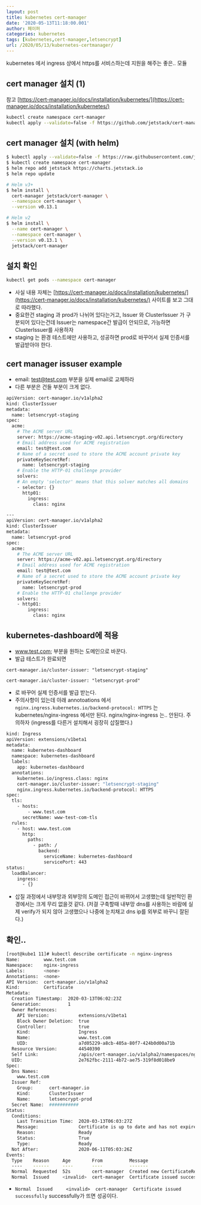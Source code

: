```yaml
---
layout: post
title: kubernetes cert-manager
date: '2020-05-13T11:18:00.001'
author: 페이퍼
categories: kubernetes
tags: [kubernetes,cert-manager,letsencrypt]
url: /2020/05/13/kubernetes-certmanager/
---
```

kubernetes 에서 ingress 상에서 https를 서비스하는데 지원을 해주는 좋은.. 모듈

## cert manager 설치 (1)

참고 [https://cert-manager.io/docs/installation/kubernetes/](https://cert-manager.io/docs/installation/kubernetes/) 

```bash
kubectl create namespace cert-manager
kubectl apply --validate=false -f https://github.com/jetstack/cert-manager/releases/download/v0.13.1/cert-manager.yaml

```

## cert manager 설치 (with helm)

```bash
$ kubectl apply --validate=false -f https://raw.githubusercontent.com/jetstack/cert-manager/v0.13.1/deploy/manifests/00-crds.yaml
$ kubectl create namespace cert-manager
$ helm repo add jetstack https://charts.jetstack.io
$ helm repo update

# Helm v3+
$ helm install \
  cert-manager jetstack/cert-manager \
  --namespace cert-manager \
  --version v0.13.1

# Helm v2
$ helm install \
  --name cert-manager \
  --namespace cert-manager \
  --version v0.13.1 \
  jetstack/cert-manager
```

## 설치 확인

```bash
kubectl get pods --namespace cert-manager
```

- 사실 내용 자체는  [https://cert-manager.io/docs/installation/kubernetes/](https://cert-manager.io/docs/installation/kubernetes/)  사이트를 보고 그대로 따라했다.
- 중요한건 staging 과 prod가 나뉘어 있다는거고, Issuer 와 ClusterIssuer 가 구분되어 있다는건데 Issuer는 namespace간 발급이 안되므로, 가능하면 ClusterIssuer를 사용하자
- staging 는 환경 테스트에만 사용하고, 성공하면 prod로 바꾸어서 실제 인증서를 발급받아야 한다.

## cert manager issuser example

- email: test@test.com 부분을 실제 email로 교체하라
- 다른 부분은 건들 부분이 크게 없다.

```bash
apiVersion: cert-manager.io/v1alpha2
kind: ClusterIssuer
metadata:
  name: letsencrypt-staging
spec:
  acme:
    # The ACME server URL
    server: https://acme-staging-v02.api.letsencrypt.org/directory
    # Email address used for ACME registration
    email: test@test.com
    # Name of a secret used to store the ACME account private key
    privateKeySecretRef:
      name: letsencrypt-staging
    # Enable the HTTP-01 challenge provider
    solvers:
    # An empty 'selector' means that this solver matches all domains
    - selector: {}
      http01:
        ingress:
          class: nginx

---
apiVersion: cert-manager.io/v1alpha2
kind: ClusterIssuer
metadata:
  name: letsencrypt-prod
spec:
  acme:
    # The ACME server URL
    server: https://acme-v02.api.letsencrypt.org/directory
    # Email address used for ACME registration
    email: test@test.com
    # Name of a secret used to store the ACME account private key
    privateKeySecretRef:
      name: letsencrypt-prod
    # Enable the HTTP-01 challenge provider
    solvers:
    - http01:
        ingress:
          class: nginx

```

## kubernetes-dashboard에 적용

- www.test.com; 부분을 원하는 도메인으로 바꾼다.
- 발급 테스트가 완료되면

`cert-manager.io/cluster-issuer: "letsencrypt-staging"` 

`cert-manager.io/cluster-issuer: "letsencrypt-prod"`

- 로 바꾸어 실제 인증서를 발급 받는다.
- 주의사항이 있는데 아래 annotoations 에서 `nginx.ingress.kubernetes.io/backend-protocol: HTTPS` 는 kubernetes/nginx-ingress 에서만 된다. nginx/nginx-ingress 는.. 안된다. 주의하자 (ingress를 다른거 설치해서 굉장히 삽질했다.)

```bash
kind: Ingress
apiVersion: extensions/v1beta1
metadata:
  name: kubernetes-dashboard
  namespace: kubernetes-dashboard
  labels:
    app: kubernetes-dashboard
  annotations:
    kubernetes.io/ingress.class: nginx
    cert-manager.io/cluster-issuer: "letsencrypt-staging"
    nginx.ingress.kubernetes.io/backend-protocol: HTTPS
spec:
  tls:
    - hosts:
        - www.test.com
      secretName: www-test-com-tls
  rules:
    - host: www.test.com
      http:
        paths:
          - path: /
            backend:
              serviceName: kubernetes-dashboard
              servicePort: 443
status:
  loadBalancer:
    ingress:
      - {}
```

- 삽질 과정에서 내부망과 외부망의 도메인 접근이 바뀌어서 고생했는데 일반적인 환경에서는 크게 무리 없을것 같다. (저걸 구축할때 내부망 dns를 사용하는 바람에 실제 verify가 되지 않아 고생했으나 나중에 눈치채고 dns ip를 외부로 바꾸니 잘된다.)

## 확인..

```bash
[root@kube1 11]# kubectl describe certificate -n nginx-ingress
Name:         www.test.com
Namespace:    nginx-ingress
Labels:       <none>
Annotations:  <none>
API Version:  cert-manager.io/v1alpha2
Kind:         Certificate
Metadata:
  Creation Timestamp:  2020-03-13T06:02:23Z
  Generation:          1
  Owner References:
    API Version:           extensions/v1beta1
    Block Owner Deletion:  true
    Controller:            true
    Kind:                  Ingress
    Name:                  www.test.com
    UID:                   a7d05229-a8cb-405a-80f7-424b0d00a71b
  Resource Version:        44540390
  Self Link:               /apis/cert-manager.io/v1alpha2/namespaces/nginx-ingress/certificates/$$$$$$$$$
  UID:                     2e762fbc-2111-4b72-ae75-319f8d018be9
Spec:
  Dns Names:
    www.test.com
  Issuer Ref:
    Group:      cert-manager.io
    Kind:       ClusterIssuer
    Name:       letsencrypt-prod
  Secret Name:  ###########
Status:
  Conditions:
    Last Transition Time:  2020-03-13T06:03:27Z
    Message:               Certificate is up to date and has not expired
    Reason:                Ready
    Status:                True
    Type:                  Ready
  Not After:               2020-06-11T05:03:26Z
Events:
  Type    Reason     Age        From          Message
  ----    ------     ----       ----          -------
  Normal  Requested  52s        cert-manager  Created new CertificateRequest resource "cgitlab-p-exem-xyz-3450475095"
  Normal  Issued     <invalid>  cert-manager  Certificate issued successfully
```

- `Normal  Issued     <invalid>  cert-manager  Certificate issued successfully` successfully가 뜨면 성공이다.


